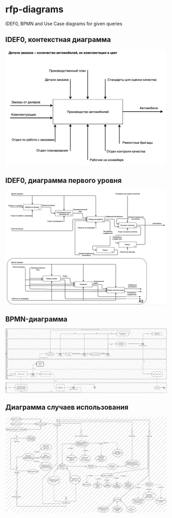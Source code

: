 # rfp-diagrams
IDEF0, BPMN and Use Case diagrams for given queries

## IDEF0, контекстная диаграмма
![alt text](https://github.com/AlexVanGogen/rfp-diagrams/blob/master/IDEF0-context.png "IDEF0, контекстная диаграмма")

## IDEF0, диаграмма первого уровня
![alt text](https://github.com/AlexVanGogen/rfp-diagrams/blob/master/IDEF0-first.png "IDEF0, диаграмма первого уровня")

## BPMN-диаграмма
![alt text](https://github.com/AlexVanGogen/rfp-diagrams/blob/master/BPMNDiagram.png "BPMN-диаграмма")

## Диаграмма случаев использования
![alt text](https://github.com/AlexVanGogen/rfp-diagrams/blob/master/UseCaseDiagram.png "Диаграмма случаев использования")
